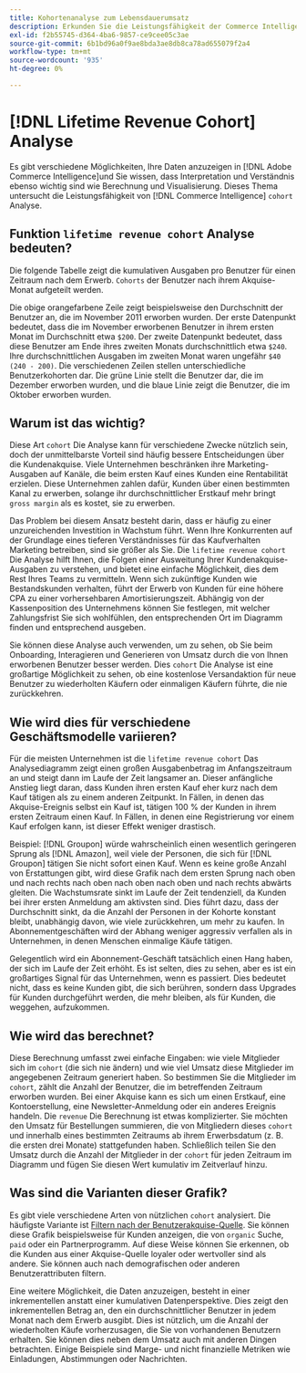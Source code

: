 ```yaml
---
title: Kohortenanalyse zum Lebensdauerumsatz
description: Erkunden Sie die Leistungsfähigkeit der Commerce Intelligence-Kohortenanalyse.
exl-id: f2b55745-d364-4ba6-9857-ce9cee05c3ae
source-git-commit: 6b1bd96a0f9ae8bda3ae8db8ca78ad655079f2a4
workflow-type: tm+mt
source-wordcount: '935'
ht-degree: 0%

---
```


# [!DNL Lifetime Revenue Cohort] Analyse

Es gibt verschiedene Möglichkeiten, Ihre Daten anzuzeigen in [!DNL Adobe Commerce Intelligence]und Sie wissen, dass Interpretation und Verständnis ebenso wichtig sind wie Berechnung und Visualisierung. Dieses Thema untersucht die Leistungsfähigkeit von [!DNL Commerce Intelligence] `cohort` Analyse.

## Funktion `lifetime revenue cohort` Analyse bedeuten?

Die folgende Tabelle zeigt die kumulativen Ausgaben pro Benutzer für einen Zeitraum nach dem Erwerb. `Cohorts` der Benutzer nach ihrem Akquise-Monat aufgeteilt werden.

Die obige orangefarbene Zeile zeigt beispielsweise den Durchschnitt der Benutzer an, die im November 2011 erworben wurden. Der erste Datenpunkt bedeutet, dass die im November erworbenen Benutzer in ihrem ersten Monat im Durchschnitt etwa `$200`. Der zweite Datenpunkt bedeutet, dass diese Benutzer am Ende ihres zweiten Monats durchschnittlich etwa `$240`. Ihre durchschnittlichen Ausgaben im zweiten Monat waren ungefähr `$40 (240 - 200)`. Die verschiedenen Zeilen stellen unterschiedliche Benutzerkohorten dar. Die grüne Linie stellt die Benutzer dar, die im Dezember erworben wurden, und die blaue Linie zeigt die Benutzer, die im Oktober erworben wurden.

## Warum ist das wichtig?

Diese Art `cohort` Die Analyse kann für verschiedene Zwecke nützlich sein, doch der unmittelbarste Vorteil sind häufig bessere Entscheidungen über die Kundenakquise. Viele Unternehmen beschränken ihre Marketing-Ausgaben auf Kanäle, die beim ersten Kauf eines Kunden eine Rentabilität erzielen. Diese Unternehmen zahlen dafür, Kunden über einen bestimmten Kanal zu erwerben, solange ihr durchschnittlicher Erstkauf mehr bringt `gross margin` als es kostet, sie zu erwerben.

Das Problem bei diesem Ansatz besteht darin, dass er häufig zu einer unzureichenden Investition in Wachstum führt. Wenn Ihre Konkurrenten auf der Grundlage eines tieferen Verständnisses für das Kaufverhalten Marketing betreiben, sind sie größer als Sie. Die `lifetime revenue cohort` Die Analyse hilft Ihnen, die Folgen einer Ausweitung Ihrer Kundenakquise-Ausgaben zu verstehen, und bietet eine einfache Möglichkeit, dies dem Rest Ihres Teams zu vermitteln. Wenn sich zukünftige Kunden wie Bestandskunden verhalten, führt der Erwerb von Kunden für eine höhere CPA zu einer vorhersehbaren Amortisierungszeit. Abhängig von der Kassenposition des Unternehmens können Sie festlegen, mit welcher Zahlungsfrist Sie sich wohlfühlen, den entsprechenden Ort im Diagramm finden und entsprechend ausgeben.

Sie können diese Analyse auch verwenden, um zu sehen, ob Sie beim Onboarding, Interagieren und Generieren von Umsatz durch die von Ihnen erworbenen Benutzer besser werden. Dies `cohort` Die Analyse ist eine großartige Möglichkeit zu sehen, ob eine kostenlose Versandaktion für neue Benutzer zu wiederholten Käufern oder einmaligen Käufern führte, die nie zurückkehren.

## Wie wird dies für verschiedene Geschäftsmodelle variieren?

Für die meisten Unternehmen ist die `lifetime revenue cohort` Das Analysediagramm zeigt einen großen Ausgabenbetrag im Anfangszeitraum an und steigt dann im Laufe der Zeit langsamer an. Dieser anfängliche Anstieg liegt daran, dass Kunden ihren ersten Kauf eher kurz nach dem Kauf tätigen als zu einem anderen Zeitpunkt. In Fällen, in denen das Akquise-Ereignis selbst ein Kauf ist, tätigen 100 % der Kunden in ihrem ersten Zeitraum einen Kauf. In Fällen, in denen eine Registrierung vor einem Kauf erfolgen kann, ist dieser Effekt weniger drastisch.

Beispiel: [!DNL Groupon] würde wahrscheinlich einen wesentlich geringeren Sprung als [!DNL Amazon], weil viele der Personen, die sich für [!DNL Groupon] tätigen Sie nicht sofort einen Kauf. Wenn es keine große Anzahl von Erstattungen gibt, wird diese Grafik nach dem ersten Sprung nach oben und nach rechts nach oben nach oben nach oben und nach rechts abwärts gleiten. Die Wachstumsrate sinkt im Laufe der Zeit tendenziell, da Kunden bei ihrer ersten Anmeldung am aktivsten sind. Dies führt dazu, dass der Durchschnitt sinkt, da die Anzahl der Personen in der Kohorte konstant bleibt, unabhängig davon, wie viele zurückkehren, um mehr zu kaufen. In Abonnementgeschäften wird der Abhang weniger aggressiv verfallen als in Unternehmen, in denen Menschen einmalige Käufe tätigen.

Gelegentlich wird ein Abonnement-Geschäft tatsächlich einen Hang haben, der sich im Laufe der Zeit erhöht. Es ist selten, dies zu sehen, aber es ist ein großartiges Signal für das Unternehmen, wenn es passiert. Dies bedeutet nicht, dass es keine Kunden gibt, die sich berühren, sondern dass Upgrades für Kunden durchgeführt werden, die mehr bleiben, als für Kunden, die weggehen, aufzukommen.

## Wie wird das berechnet?

Diese Berechnung umfasst zwei einfache Eingaben: wie viele Mitglieder sich im `cohort` (die sich nie ändern) und wie viel Umsatz diese Mitglieder im angegebenen Zeitraum generiert haben. So bestimmen Sie die Mitglieder im `cohort`, zählt die Anzahl der Benutzer, die im betreffenden Zeitraum erworben wurden. Bei einer Akquise kann es sich um einen Erstkauf, eine Kontoerstellung, eine Newsletter-Anmeldung oder ein anderes Ereignis handeln. Die `revenue` Die Berechnung ist etwas komplizierter. Sie möchten den Umsatz für Bestellungen summieren, die von Mitgliedern dieses `cohort` und innerhalb eines bestimmten Zeitraums ab ihrem Erwerbsdatum (z. B. die ersten drei Monate) stattgefunden haben. Schließlich teilen Sie den Umsatz durch die Anzahl der Mitglieder in der `cohort` für jeden Zeitraum im Diagramm und fügen Sie diesen Wert kumulativ im Zeitverlauf hinzu.

## Was sind die Varianten dieser Grafik?

Es gibt viele verschiedene Arten von nützlichen `cohort` analysiert. Die häufigste Variante ist [Filtern nach der Benutzerakquise-Quelle](../analysis/most-value-source-channel.md). Sie können diese Grafik beispielsweise für Kunden anzeigen, die von `organic` Suche, `paid` oder ein Partnerprogramm. Auf diese Weise können Sie erkennen, ob die Kunden aus einer Akquise-Quelle loyaler oder wertvoller sind als andere. Sie können auch nach demografischen oder anderen Benutzerattributen filtern.

Eine weitere Möglichkeit, die Daten anzuzeigen, besteht in einer inkrementellen anstatt einer kumulativen Datenperspektive. Dies zeigt den inkrementellen Betrag an, den ein durchschnittlicher Benutzer in jedem Monat nach dem Erwerb ausgibt. Dies ist nützlich, um die Anzahl der wiederholten Käufe vorherzusagen, die Sie von vorhandenen Benutzern erhalten. Sie können dies neben dem Umsatz auch mit anderen Dingen betrachten. Einige Beispiele sind Marge- und nicht finanzielle Metriken wie Einladungen, Abstimmungen oder Nachrichten.
